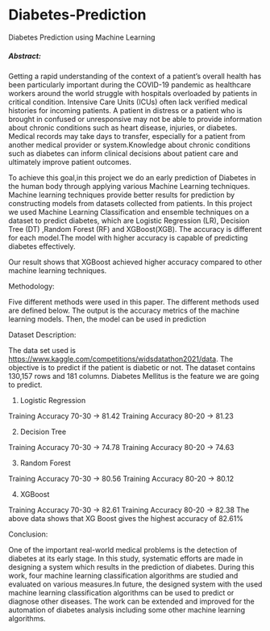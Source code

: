 # Diabetes-Prediction
Diabetes Prediction using Machine Learning

##### Abstract:

Getting a rapid understanding of the context of a patient’s overall health has been
particularly important during the COVID-19 pandemic as healthcare workers
around the world struggle with hospitals overloaded by patients in critical
condition. Intensive Care Units (ICUs) often lack verified medical histories for
incoming patients. A patient in distress or a patient who is brought in confused or
unresponsive may not be able to provide information about chronic conditions
such as heart disease, injuries, or diabetes. Medical records may take days to
transfer, especially for a patient from another medical provider or
system.Knowledge about chronic conditions such as diabetes can inform clinical
decisions about patient care and ultimately improve patient outcomes.

To achieve this goal,in this project we do an early prediction of Diabetes in the
human body through applying various Machine Learning techniques. Machine
learning techniques provide better results for prediction by constructing models
from datasets collected from patients. In this project we used Machine Learning
Classification and ensemble techniques on a dataset to predict diabetes, which
are Logistic Regression (LR), Decision Tree (DT) ,Random Forest (RF) and
XGBoost(XGB). The accuracy is different for each model.The model with higher
accuracy is capable of predicting diabetes effectively.

Our result shows that XGBoost achieved higher accuracy compared to other
machine learning techniques.


Methodology:

Five different methods were used in this paper. The
different methods used are defined below. The output is the accuracy metrics of
the machine learning models. Then, the model can be used in prediction

Dataset Description:

The data set used is
https://www.kaggle.com/competitions/widsdatathon2021/data. The objective is
to predict if the patient is diabetic or not.
The dataset contains 130,157 rows and 181 columns. Diabetes Mellitus is the
feature we are going to predict.

1. Logistic Regression

Training Accuracy 70-30 -> 81.42
Training Accuracy 80-20 -> 81.23

2. Decision Tree

Training Accuracy 70-30 -> 74.78
Training Accuracy 80-20 -> 74.63

3. Random Forest

Training Accuracy 70-30 -> 80.56
Training Accuracy 80-20 -> 80.12

4. XGBoost

Training Accuracy 70-30 -> 82.61
Training Accuracy 80-20 -> 82.38
The above data shows that XG Boost gives the highest accuracy of 82.61%


Conclusion:

One of the important real-world medical problems is the detection of diabetes at
its early stage. In this study, systematic efforts are made in designing a system
which results in the prediction of diabetes. During this work, four machine
learning classification algorithms are studied and evaluated on various
measures.In future, the designed system with the used machine learning
classification algorithms can be used to predict or diagnose other diseases. The
work can be extended and improved for the automation of diabetes analysis
including some other machine learning algorithms.
